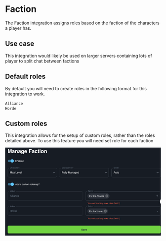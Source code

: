 # Faction

The Faction integration assigns roles based on the faction of the characters a player has.

## Use case

This integration would likely be used on larger servers containing lots of player to split chat between factions
## Default roles

By default you will need to create roles in the following format for this integration to work.
```
Alliance
Horde
```

## Custom roles

This integration allows for the setup of custom roles, rather than the roles detailed above. To use this feature you will need set role for each faction

![FactionScreenshot](../../img/faction-custom-rolemap.png)